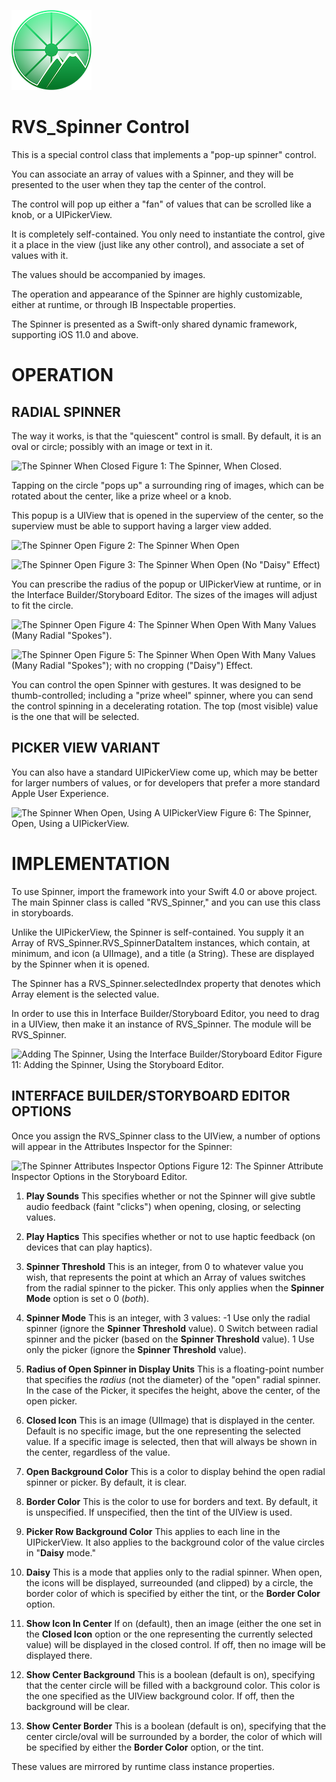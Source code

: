 ![Spinner Icon](icon.png)

RVS_Spinner Control
==========
This is a special control class that implements a "pop-up spinner" control.

You can associate an array of values with a Spinner, and they will be presented to the user when they tap the center of the control.

The control will pop up either a "fan" of values that can be scrolled like a knob, or a UIPickerView.

It is completely self-contained. You only need to instantiate the control, give it a place in the view (just like any other control), and associate a set of values with it.

The values should be accompanied by images.

The operation and appearance of the Spinner are highly customizable, either at runtime, or through IB Inspectable properties.

The Spinner is presented as a Swift-only shared dynamic framework, supporting iOS 11.0 and above.

OPERATION
=========
RADIAL SPINNER
---------------------
The way it works, is that the "quiescent" control is small. By default, it is an oval or circle; possibly with an image or text in it.

![The Spinner When Closed](doc-images/Closed.png)
Figure 1: The Spinner, When Closed.

Tapping on the circle "pops up" a surrounding ring of images, which can be rotated about the center, like a prize wheel or a knob.

This popup is a UIView that is opened in the superview of the center, so the superview must be able to support having a larger view added.

![The Spinner Open](doc-images/OpenLargeDaisy.png)
Figure 2: The Spinner When Open

![The Spinner Open](doc-images/OpenLargeNonDaisy.png)
Figure 3: The Spinner When Open (No "Daisy" Effect)

You can prescribe the radius of the popup or UIPickerView at runtime, or in the Interface Builder/Storyboard Editor. The sizes of the images will adjust to fit the circle.

![The Spinner Open](doc-images/OpenSmallDaisy.png)
Figure 4: The Spinner When Open With Many Values (Many Radial "Spokes").

![The Spinner Open](doc-images/OpenSmallNonDaisy.png)
Figure 5: The Spinner When Open With Many Values (Many Radial "Spokes"); with no cropping ("Daisy") Effect.

You can control the open Spinner with gestures. It was designed to be thumb-controlled; including a "prize wheel" spinner, where you can send the control spinning in a decelerating rotation. The top (most visible) value is the one that will be selected.

PICKER VIEW VARIANT
---------------------------
You can also have a standard UIPickerView come up, which may be better for larger numbers of values, or for developers that prefer a more standard Apple User Experience.

![The Spinner When Open, Using A UIPickerView](doc-images/OpenPicker.png)
Figure 6: The Spinner, Open, Using a UIPickerView.

IMPLEMENTATION
==============
To use Spinner, import the framework into your Swift 4.0 or above project. The main Spinner class is called "RVS_Spinner," and you can use this class in storyboards.

Unlike the UIPickerView, the Spinner is self-contained. You supply it an Array of RVS_Spinner.RVS_SpinnerDataItem instances, which contain, at minimum, and icon (a UIImage), and a title (a String). These are displayed by the Spinner when it is opened.

The Spinner has a  RVS_Spinner.selectedIndex property that denotes which Array element is the selected value.

In order to use this in Interface Builder/Storyboard Editor, you need to drag in a UIView, then make it an instance of RVS_Spinner. The module will be RVS_Spinner.

![Adding The Spinner, Using the Interface Builder/Storyboard Editor](doc-images/StoryboardEditor.png)
Figure 11: Adding the Spinner, Using the Storyboard Editor.

INTERFACE BUILDER/STORYBOARD EDITOR OPTIONS
-----------------------------------------------------------------
Once you assign the RVS_Spinner class to the UIView, a number of options will appear in the Attributes Inspector for the Spinner:

![The Spinner Attributes Inspector Options](doc-images/SpinnerOptions.png)
Figure 12: The Spinner Attribute Inspector Options in the Storyboard Editor.

1. **Play Sounds**
This specifies whether or not the Spinner will give subtle audio feedback (faint "clicks") when opening, closing, or selecting values.

2. **Play Haptics**
This specifies whether or not to use haptic feedback (on devices that can play haptics).

3. **Spinner Threshold**
This is an integer, from 0 to whatever value you wish, that represents the point at which an Array of values switches from the radial spinner to the picker. This only applies when the **Spinner Mode** option is set o 0 (*both*).

4. **Spinner Mode**
This is an integer, with 3 values:
    -1 Use only the radial spinner (ignore the **Spinner Threshold** value).
    0  Switch between radial spinner and the picker (based on the **Spinner Threshold** value).
    1  Use only the picker (ignore the **Spinner Threshold** value).

5. **Radius of Open Spinner in Display Units**
This is a floating-point number that specifies the *radius* (not the diameter) of the "open" radial spinner. In the case of the Picker, it specifes the height, above the center, of the open picker.

6. **Closed Icon**
This is an image (UIImage) that is displayed in the center. Default is no specific image, but the one representing the selected value. If a specific image is selected, then that will always be shown in the center, regardless of the value.

7. **Open Background Color**
This is a color to display behind the open radial spinner or picker. By default, it is clear.

8. **Border Color**
This is the color to use for borders and text. By default, it is unspecified. If unspecified, then the tint of the UIView is used.

9. **Picker Row Background Color**
This applies to each line in the UIPickerView. It also applies to the background color of the value circles in "**Daisy** mode."

10. **Daisy**
This is a mode that applies only to the radial spinner. When open, the icons will be displayed, surreounded (and clipped) by a circle, the border color of which is specified by either the tint, or the **Border Color** option.

11. **Show Icon In Center**
If on (default), then an image (either the one set in the **Closed Icon** option or the one representing the currently selected value) will be displayed in the closed control. If off, then no image will be displayed there.

12. **Show Center Background**
This is a boolean (default is on), specifying that the center circle will be filled with a background color. This color is the one specified as the UIView background color. If off, then the background will be clear.

13. **Show Center Border**
This is a boolean (default is on), specifying that the center circle/oval will be surrounded by a border, the color of which will be specified by either the **Border Color** option, or the tint.

These values are mirrored by runtime class instance properties.
